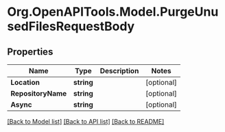 # Org.OpenAPITools.Model.PurgeUnusedFilesRequestBody

## Properties

Name | Type | Description | Notes
------------ | ------------- | ------------- | -------------
**Location** | **string** |  | [optional] 
**RepositoryName** | **string** |  | [optional] 
**Async** | **string** |  | [optional] 

[[Back to Model list]](../../README.md#documentation-for-models) [[Back to API list]](../../README.md#documentation-for-api-endpoints) [[Back to README]](../../README.md)

